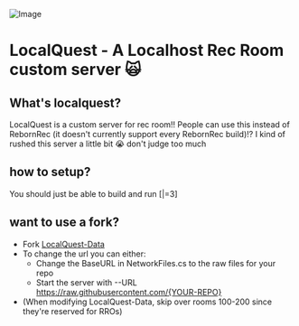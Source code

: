 ![Image](https://raw.githubusercontent.com/Epic-Quest/LocalQuest-Data/refs/heads/main/Images/BannerImg.png)
# LocalQuest - A Localhost Rec Room custom server 🙀
## What's localquest?
LocalQuest is a custom server for rec room!! People can use this instead of RebornRec (it doesn't currently support every RebornRec build)!?
I kind of rushed this server a little bit 😭 don't judge too much

## how to setup?
You should just be able to build and run [|=3]

## want to use a fork?

- Fork [LocalQuest-Data](https://github.com/Epic-Quest/LocalQuest-Data)
- To change the url you can either:
  - Change the BaseURL in NetworkFiles.cs to the raw files for your repo
  - Start the server with --URL https://raw.githubusercontent.com/{YOUR-REPO}
- (When modifying LocalQuest-Data, skip over rooms 100-200 since they're reserved for RROs)
